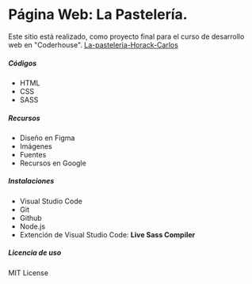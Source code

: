 # Página Web: La Pastelería.
Este sitio está realizado, como proyecto final para el curso de desarrollo web en "Coderhouse".
[ La-pasteleria-Horack-Carlos](http://https://github.com/carlos29cfh/La-pasteleria-Horack-Carlos " La-pasteleria-Horack-Carlos")
##### Códigos
- HTML
- CSS
- SASS

##### Recursos
- Diseño en Figma
- Imágenes
- Fuentes
- Recursos en Google

##### Instalaciones
- Visual Studio Code
- Git
- Github
- Node.js
- Extención de Visual Studio Code: **Live Sass Compiler**

##### Licencia de uso
MIT License
